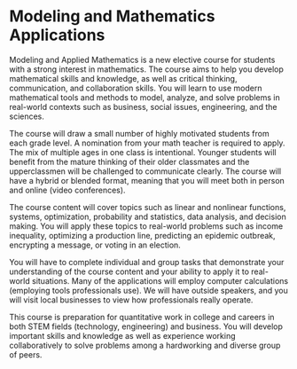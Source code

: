 # Modeling and Mathematics Applications

Modeling and Applied Mathematics is a new elective course for students with a strong interest in mathematics. The course aims to help you develop mathematical skills and knowledge, as well as critical thinking, communication, and collaboration skills. You will learn to use modern mathematical tools and methods to model, analyze, and solve problems in real-world contexts such as business, social issues, engineering, and the sciences.

The course will draw a small number of highly motivated students from each grade level. A nomination from your math teacher is required to apply. The mix of multiple ages in one class is intentional. Younger students will benefit from the mature thinking of their older classmates and the upperclassmen will be challenged to communicate clearly. The course will have a hybrid or blended format, meaning that you will meet both in person and online (video conferences).

The course content will cover topics such as linear and nonlinear functions, systems, optimization, probability and statistics, data analysis, and decision making. You will apply these topics to real-world problems such as income inequality, optimizing a production line, predicting an epidemic outbreak, encrypting a message, or voting in an election.

You will have to complete individual and group tasks that demonstrate your understanding of the course content and your ability to apply it to real-world situations. Many of the applications will employ computer calculations (employing tools professionals use). We will have outside speakers, and you will visit local businesses to view how professionals really operate.

This course is preparation for quantitative work in college and careers in both STEM fields (technology, engineering) and business. You will develop important skills and knowledge as well as experience working collaboratively to solve problems among a hardworking and diverse group of peers.
